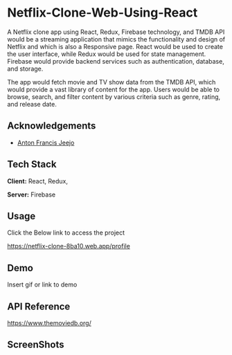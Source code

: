 
# Netflix-Clone-Web-Using-React

A Netflix clone app using React, Redux, Firebase technology, and TMDB API would be a streaming application that mimics the functionality and design of Netflix and which is also a Responsive page. React would be used to create the user interface, while Redux would be used for state management. Firebase would provide backend services such as authentication, database, and storage.

The app would fetch movie and TV show data from the TMDB API, which would provide a vast library of content for the app. Users would be able to browse, search, and filter content by various criteria such as genre, rating, and release date.

## Acknowledgements

 - [Anton Francis Jeejo](https://www.youtube.com/watch?v=P98vtCNUyEI&ab_channel=AntonFrancisJeejo)



## Tech Stack

**Client:** React, Redux, 

**Server:** Firebase


## Usage

Click the Below link to access the project

https://netflix-clone-8ba10.web.app/profile



## Demo

Insert gif or link to demo


    
## API Reference
https://www.themoviedb.org/



## ScreenShots
